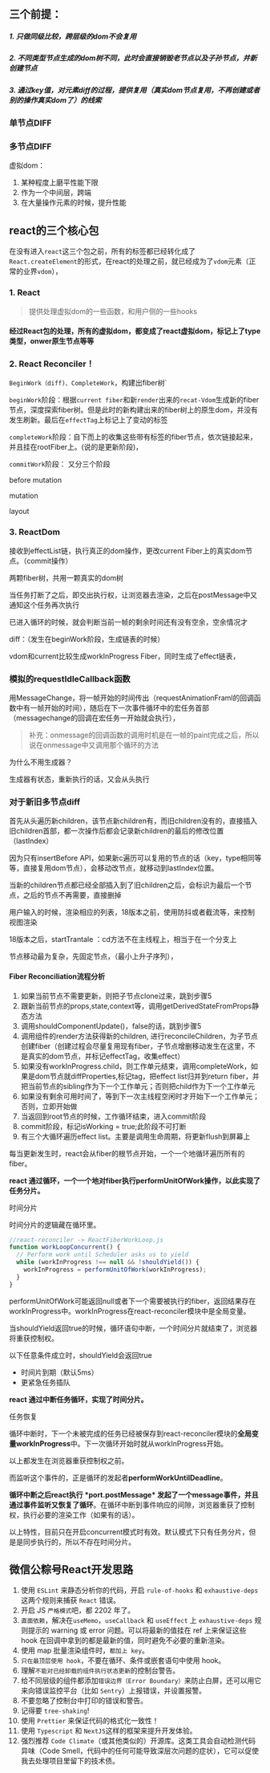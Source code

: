 ## 三个前提：

##### 1. 只做同级比较，跨层级的dom不会复用

##### 2. 不同类型节点生成的dom树不同，此时会直接销毁老节点以及子孙节点，并新创建节点

##### 3. 通过key值，对元素diff的过程，提供复用（真实dom节点复用，不再创建或者别的操作真实dom了）的线索

### 单节点DIFF

### 多节点DIFF



虚拟dom：

1. 某种程度上磨平性能下限
2. 作为一个中间层，跨端
3. 在大量操作元素的时候，提升性能

## react的三个核心包

在没有进入`react`这三个包之前，所有的标签都已经转化成了`React.createElement`的形式，在react的处理之前，就已经成为了`vdom`元素（正常的业界`vdom`），

### 1.  React

> 提供处理虚拟dom的一些函数，和用户侧的一些hooks

#### 经过React包的处理，所有的虚拟dom，都变成了react虚拟dom，标记上了type类型，onwer原生节点等等

### 2. React Reconciler！

`BeginWork（diff)、CompleteWork`，构建出fiber树`

`beginWork`阶段：根据`current fiber`和新`render`出来的`recat-Vdom`生成新的fiber节点，深度探索fiber树。但是此时的新构建出来的fiber树上的原生dom，并没有发生刷新。最后在`effectTag`上标记上了变动的标签

`completeWork`阶段：自下而上的收集这些带有标签的fiber节点，依次链接起来，并且挂在rootFiber上。(说的是更新阶段)，

`commitWork`阶段： 又分三个阶段

before mutation

mutation

layout

### 3. ReactDom

接收到effectList链，执行真正的dom操作，更改current Fiber上的真实dom节点。（commit操作）

两颗fiber树，共用一颗真实的dom树

当任务打断了之后，即交出执行权，让浏览器去渲染，之后在postMessage中又通知这个任务再次执行

已进入循环的时候，就会判断当前一帧的剩余时间还有没有空余，空余情况才

diff：（发生在beginWork阶段，生成链表的时候）

vdom和current比较生成workInProgress Fiber，同时生成了effect链表，



### 模拟的requestIdleCallback函数

用MessageChange，将一帧开始的时间传出（requestAnimationFraml的回调函数中有一帧开始的时间），随后在下一次事件循环中的宏任务首部（messagechange的回调在宏任务一开始就会执行），

>  补充：onmessage的回调函数的调用时机是在一帧的paint完成之后，所以说在onmessage中又调用那个循环的方法 

 为什么不用生成器？

生成器有状态，重新执行的话，又会从头执行

### 对于新旧多节点diff

首先从头遍历新children，该节点新children有，而旧children没有的，直接插入旧children首部，都一次操作后都会记录新children的最后的修改位置（lastIndex）

因为只有insertBefore API，如果新c遍历可以复用的节点的话（key，type相同等等，直接复用dom节点），会移动改节点，就移动到lastIndex位置。

当新的children节点都已经全部插入到了旧children之后，会标识为最后一个节点，之后的节点不再需要，直接删掉

用户输入的时候，渲染相应的列表，18版本之前，使用防抖或者截流等，来控制视图渲染

18版本之后，startTrantale ：cd方法不在主线程上，相当于在一个分支上

节点移动最为复杂，先固定节点，（最小上升子序列），



#### Fiber Reconciliation流程分析

1. 如果当前节点不需要更新，则把子节点clone过来，跳到步骤5
2. 跟新当前节点的props,state,context等，调用getDerivedStateFromProps静态方法
3. 调用shouldComponentUpdate()，false的话，跳到步骤5
4. 调用组件的render方法获得新的children, 进行reconcileChildren，为子节点创建fiber（创建过程会尽量复用现有fiber，子节点增删移动发生在这里，不是真实的dom节点，并标记effectTag，收集effect）
5. 如果没有workInProgress.child，则工作单元结束，调用completeWork，如果是dom节点就diffProperties,标记tag，把effect list归并到return fiber，并把当前节点的sibling作为下一个工作单元；否则把child作为下一个工作单元
6. 如果没有剩余可用时间了，等到下一次主线程空闲时才开始下一个工作单元；否则，立即开始做
7. 当返回到root节点的时候，工作循环结束，进入commit阶段
8. commit阶段，标记isWorking = true;此阶段不可打断
9. 有三个大循环遍历effect list。主要是调用生命周期，将更新flush到屏幕上



每当更新发生时，react会从fiber的根节点开始，一个一个地循环遍历所有的fiber。

**react 通过循环，一个一个地对fiber执行performUnitOfWork操作，以此实现了任务分片。**

时间分片

时间分片的逻辑藏在循环里。

```javascript
//react-reconciler -> ReactFiberWorkLoop.js
function workLoopConcurrent() {
  // Perform work until Scheduler asks us to yield
  while (workInProgress !== null && !shouldYield()) {
    workInProgress = performUnitOfWork(workInProgress);
  }
}
```

performUnitOfWork可能返回null或者下一个需要被执行的fiber，返回结果存在workInProgress中。workInProgress在react-reconciler模块中是全局变量。

当shouldYield返回true的时候，循环语句中断，一个时间分片就结束了，浏览器将重获控制权。

以下任意条件成立时，shouldYield会返回true

- 时间片到期（默认5ms）
- 更紧急任务插队

**react 通过中断任务循环，实现了时间分片。**

任务恢复

循环中断时，下一个未被完成的任务已经被保存到react-reconciler模块的**全局变量workInProgress**中。下一次循环开始时就从workInProgress开始。

以上都发生在浏览器重获控制权之前。

而监听这个事件的，正是循环的发起者**performWorkUntilDeadline**。

**循环中断之后react执行 \*port.postMessage\* 发起了一个message事件，并且通过事件监听又恢复了循环**。在循环中断到事件响应的间隙，浏览器重获了控制权，执行必要的渲染工作（如果有的话）。

以上特性，目前只在开启concurrent模式时有效。默认模式下只有任务分片，但是是同步执行的，所以不存在时间分片。



## 微信公粽号React开发思路

1. 使用 `ESLint` 来静态分析你的代码，开启 `rule-of-hooks` 和 `exhaustive-deps`这两个规则来捕获 `React` 错误。
2. 开启 JS `严格模式`吧，都 2202 年了。
3. `直面依赖`，解决在`useMemo`，`useCallback` 和 `useEffect` 上 `exhaustive-deps` 规则提示的 warning 或 error 问题。可以将最新的值挂在 ref 上来保证这些 hook 在回调中拿到的都是最新的值，同时避免不必要的重新渲染。
4. 使用 map 批量渲染组件时，`都加上 key`。
5. `只在最顶层使用 hook`，不要在循环、条件或嵌套语句中使用 hook。
6. 理解`不能对已经卸载的组件执行状态更新`的控制台警告。
7. 给不同层级的组件都添加`错误边界（Error Boundary）`来防止白屏，还可以用它来向错误监控平台（比如 `Sentry`）上报错误，并设置报警。
8. 不要忽略了控制台中打印的错误和警告。
9. 记得要 `tree-shaking`!
10. 使用 `Prettier` 来保证代码的格式化一致性！
11. 使用 `Typescript` 和 `NextJS`这样的框架来提升开发体验。
12. 强烈推荐 `Code Climate`（或其他类似的）开源库。这类工具会自动检测代码异味（Code Smell，代码中的任何可能导致深层次问题的症状），它可以促使我去处理项目里留下的技术债。
